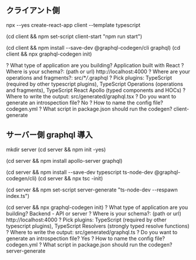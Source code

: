 ## クライアント側

npx --yes create-react-app client --template typescript

(cd client && npm set-script client-start "npm run start")

(cd client && npm install --save-dev @graphql-codegen/cli graphql)
(cd client && npx graphql-codegen init)

? What type of application are you building? Application built with React
? Where is your schema?: (path or url) http://localhost:4000
? Where are your operations and fragments?: src/\*_/_.graphql
? Pick plugins: TypeScript (required by other typescript plugins), TypeScript Operations (operations and
fragments), TypeScript React Apollo (typed components and HOCs)
? Where to write the output: src/generated/graphql.tsx
? Do you want to generate an introspection file? No
? How to name the config file? codegen.yml
? What script in package.json should run the codegen? client-generate

## サーバー側 graphql 導入

mkdir server
(cd server && npm init -yes)

(cd server && npm install apollo-server graphql)

(cd server && npm install --save-dev typescript ts-node-dev @graphql-codegen/cli)
(cd server && npx tsc -init)

(cd server && npm set-script server-generate "ts-node-dev --respawn index.ts")

(cd server && npx graphql-codegen init)
? What type of application are you building? Backend - API or server
? Where is your schema?: (path or url) http://localhost:4000
? Pick plugins: TypeScript (required by other typescript plugins), TypeScript Resolvers (strongly typed resolve
functions)
? Where to write the output: src/generated/graphql.ts
? Do you want to generate an introspection file? Yes
? How to name the config file? codegen.yml
? What script in package.json should run the codegen? server-generate
